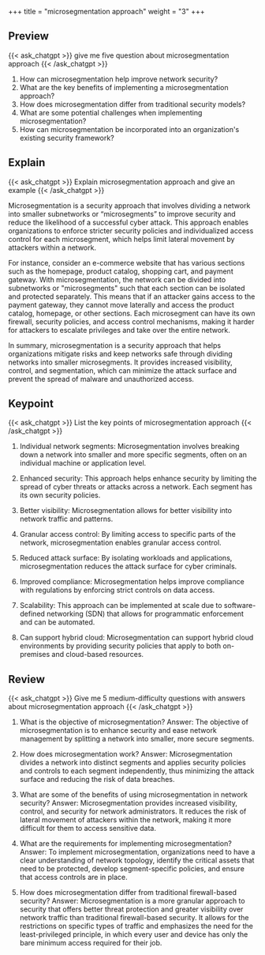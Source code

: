 +++
title = "microsegmentation approach"
weight = "3"
+++
## Preview
{{< ask_chatgpt >}}
give me five question about microsegmentation approach
{{< /ask_chatgpt >}}

1. How can microsegmentation help improve network security?
2. What are the key benefits of implementing a microsegmentation approach?
3. How does microsegmentation differ from traditional security models?
4. What are some potential challenges when implementing microsegmentation?
5. How can microsegmentation be incorporated into an organization's existing security framework?   

## Explain
{{< ask_chatgpt >}}
Explain microsegmentation approach and give an example
{{< /ask_chatgpt >}}

Microsegmentation is a security approach that involves dividing a network into smaller subnetworks or “microsegments” to improve security and reduce the likelihood of a successful cyber attack. This approach enables organizations to enforce stricter security policies and individualized access control for each microsegment, which helps limit lateral movement by attackers within a network.

For instance, consider an e-commerce website that has various sections such as the homepage, product catalog, shopping cart, and payment gateway. With microsegmentation, the network can be divided into subnetworks or "microsegments" such that each section can be isolated and protected separately. This means that if an attacker gains access to the payment gateway, they cannot move laterally and access the product catalog, homepage, or other sections. Each microsegment can have its own firewall, security policies, and access control mechanisms, making it harder for attackers to escalate privileges and take over the entire network. 

In summary, microsegmentation is a security approach that helps organizations mitigate risks and keep networks safe through dividing networks into smaller microsegments. It provides increased visibility, control, and segmentation, which can minimize the attack surface and prevent the spread of malware and unauthorized access.   

## Keypoint
{{< ask_chatgpt >}}
List the key points of microsegmentation approach
{{< /ask_chatgpt >}}

1. Individual network segments: Microsegmentation involves breaking down a network into smaller and more specific segments, often on an individual machine or application level.

2. Enhanced security: This approach helps enhance security by limiting the spread of cyber threats or attacks across a network. Each segment has its own security policies.

3. Better visibility: Microsegmentation allows for better visibility into network traffic and patterns.

4. Granular access control: By limiting access to specific parts of the network, microsegmentation enables granular access control.

5. Reduced attack surface: By isolating workloads and applications, microsegmentation reduces the attack surface for cyber criminals.

6. Improved compliance: Microsegmentation helps improve compliance with regulations by enforcing strict controls on data access.

7. Scalability: This approach can be implemented at scale due to software-defined networking (SDN) that allows for programmatic enforcement and can be automated.

8. Can support hybrid cloud: Microsegmentation can support hybrid cloud environments by providing security policies that apply to both on-premises and cloud-based resources.   

## Review
{{< ask_chatgpt >}}
Give me 5 medium-difficulty questions with answers about microsegmentation approach
{{< /ask_chatgpt >}}

1. What is the objective of microsegmentation?
Answer: The objective of microsegmentation is to enhance security and ease network management by splitting a network into smaller, more secure segments.

2. How does microsegmentation work?
Answer: Microsegmentation divides a network into distinct segments and applies security policies and controls to each segment independently, thus minimizing the attack surface and reducing the risk of data breaches.

3. What are some of the benefits of using microsegmentation in network security?
Answer: Microsegmentation provides increased visibility, control, and security for network administrators. It reduces the risk of lateral movement of attackers within the network, making it more difficult for them to access sensitive data.

4. What are the requirements for implementing microsegmentation?
Answer: To implement microsegmentation, organizations need to have a clear understanding of network topology, identify the critical assets that need to be protected, develop segment-specific policies, and ensure that access controls are in place.

5. How does microsegmentation differ from traditional firewall-based security?
Answer: Microsegmentation is a more granular approach to security that offers better threat protection and greater visibility over network traffic than traditional firewall-based security. It allows for the restrictions on specific types of traffic and emphasizes the need for the least-privileged principle, in which every user and device has only the bare minimum access required for their job.   

